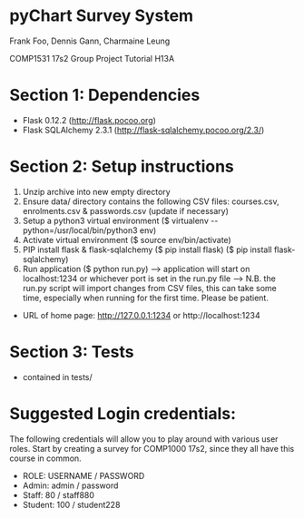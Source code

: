 # pyChart Survey System
Frank Foo, Dennis Gann, Charmaine Leung

COMP1531 17s2 Group Project
Tutorial H13A

# Section 1: Dependencies
- Flask 0.12.2 (http://flask.pocoo.org)
- Flask SQLAlchemy 2.3.1 (http://flask-sqlalchemy.pocoo.org/2.3/)


# Section 2: Setup instructions
1. Unzip archive into new empty directory
2. Ensure data/ directory contains the following CSV files: courses.csv, enrolments.csv & passwords.csv (update if necessary)
3. Setup a python3 virtual environment ($ virtualenv --python=/usr/local/bin/python3 env)
4. Activate virtual environment ($ source env/bin/activate)
5. PIP install flask & flask-sqlalchemy ($ pip install flask) ($ pip install flask-sqlalchemy)
6. Run application ($ python run.py)
    --> application will start on localhost:1234 or whichever port is set in the run.py file
    --> N.B. the run.py script will import changes from CSV files, this can take some time, especially when running for the first time. Please be patient.

- URL of home page: http://127.0.0.1:1234 or http://localhost:1234


# Section 3: Tests
- contained in tests/


# Suggested Login credentials:

The following credentials will allow you to play around with various user roles.
Start by creating a survey for COMP1000 17s2, since they all have this course in common.

- ROLE: USERNAME / PASSWORD
- Admin: admin / password
- Staff: 80 / staff880
- Student: 100 / student228
